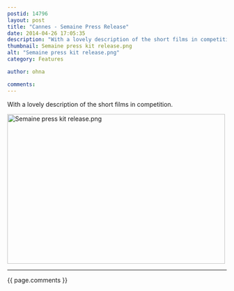 ```yaml
---
postid: 14796
layout: post
title: "Cannes - Semaine Press Release"
date: 2014-04-26 17:05:35
description: "With a lovely description of the short films in competition&#8230;."
thumbnail: Semaine press kit release.png
alt: "Semaine press kit release.png"
category: Features

author: ohna

comments:
---
```


<p>With a lovely description of the short films in competition.</p>

<p><a href="{{ site.baseurl }}/assets_c/2014/04/Semaine press kit release-817.html" onclick="window.open('{{ site.baseurl }}/assets_c/2014/04/Semaine press kit release-817.html','popup','width=845,height=580,scrollbars=no,resizable=no,toolbar=no,directories=no,location=no,menubar=no,status=no,left=0,top=0'); return false"><img src="{{ site.baseurl }}/assets_c/2014/04/Semaine press kit release-thumb-500x343-817.png" width="500" height="343" alt="Semaine press kit release.png" class="mt-image-none" style="" /></a></p>

<hr>

{{ page.comments }}


